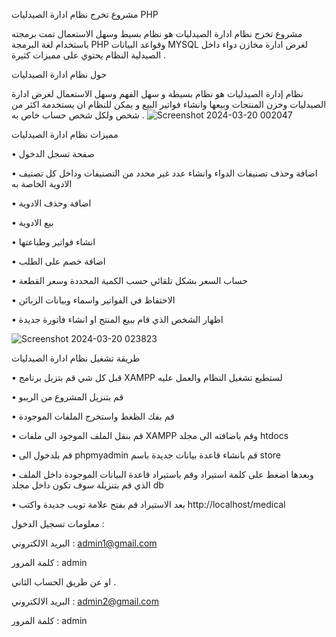 مشروع تخرج نظام ادارة الصيدليات PHP


مشروع تخرج نظام ادارة الصيدليات هو نظام بسيط وسهل الاستعمال تمت برمجته باستخدام لغة البرمجة PHP وقواعد البيانات MYSQL لغرض ادارة مخازن دواء داخل الصيدلية النظام يحتوي على مميزات كثيرة .

حول نظام ادارة الصيدليات

 نظام إدارة الصيدليات هو نظام  بسيطة و سهل الفهم وسهل الاستعمال لغرض ادارة الصيدليات وخزن المنتجات وبيعها وانشاء فواتير البيع و يمكن للنظام ان يستخدمة اكثر من شخص ولكل شخص حساب خاص به .
![Screenshot 2024-03-20 002047](https://github.com/Munir86/medical/assets/29251456/2c92d5c6-62a0-4ed3-8e96-3afbdf25a845)



مميزات نظام ادارة الصيدليات

•	صفحة تسجل الدخول

•	اضافة وحذف تصنيفات الدواء وانشاء عدد غير محدد من التصنيفات وداخل كل تصنيف الادوية الخاصة به

•	اضافة وحذف الادوية

•	بيع الادوية

•	انشاء فواتير وطباعتها

•	اضافة خصم على الطلب

•	حساب السعر بشكل تلقائي حسب الكمية المحددة وسعر القطعة

•	الاحتفاظ في الفواتير واسماء وبيانات الزبائن

•	اظهار الشخص الذي قام ببيع المنتج او انشاء فاتورة جديدة


![Screenshot 2024-03-20 023823](https://github.com/Munir86/medical/assets/29251456/a78ba61c-d615-4a24-8dab-02c882d19a5c)


طريقة تشغيل نظام ادارة الصيدليات

•	قبل كل شي قم بتزيل برنامج XAMPP لستطيع تشغيل النظام والعمل عليه

•	قم بتنزيل المشروع من الريبو

•	قم بفك الظغط واستخرج الملفات الموجودة

•	قم بنقل الملف الموجود الى ملفات XAMPP وقم باضافته الى مجلد htdocs

•	قم بلدخول الى phpmyadmin قم بانشاء قاعدة بيانات جديدة باسم  store

•	وبعدها اضغط على كلمة استيراد وقم باستيراد قاعدة البيانات الموجودة داخل الملف الذي قم بتنزيلة سوف تكون داخل مجلد db

•	بعد الاستيراد قم بفتح علامة تويب جديدة واكتب http://localhost/medical



معلومات تسجيل الدخول :

البريد الالكتروني : admin1@gmail.com

كلمة المرور :  admin

او عن طريق الحساب الثاني .

البريد الالكتروني : admin2@gmail.com

كلمة المرور :  admin

